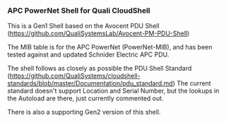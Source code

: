 ### APC PowerNet Shell for Quali CloudShell
This is a Gen1 Shell based on the Avocent PDU Shell (https://github.com/QualiSystemsLab/Avocent-PM-PDU-Shell)

The MIB table is for the APC PowerNet (PowerNet-MIB), and has been tested against and updated Schnider Electric APC PDU.

The shell follows as closely as possible the PDU Shell Standard 
    (https://github.com/QualiSystems/cloudshell-standards/blob/master/Documentation/pdu_standard.md)
The current standard doesn't support Location and Serial Number, but the lookups in the Autoload are there, just currently commented out.

There is also a supporting Gen2 version of this shell.